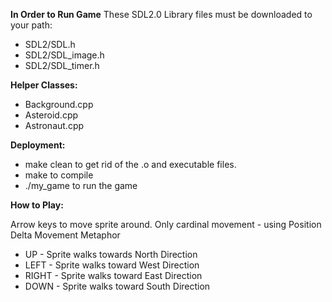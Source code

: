 **In Order to Run Game**
These SDL2.0 Library files must be downloaded to your path:
  * SDL2/SDL.h
  * SDL2/SDL_image.h
  * SDL2/SDL_timer.h

**Helper Classes:**

  * Background.cpp
  * Asteroid.cpp
  * Astronaut.cpp


**Deployment:**

  * make clean to get rid of the .o and executable files.
  * make to compile
  * ./my_game to run the game

**How to Play:**

Arrow keys to move sprite around.
Only cardinal movement - using Position Delta Movement Metaphor

  * UP - Sprite walks towards North Direction
  * LEFT - Sprite walks toward West Direction
  * RIGHT - Sprite walks toward East Direction
  * DOWN - Sprite walks toward South Direction  
